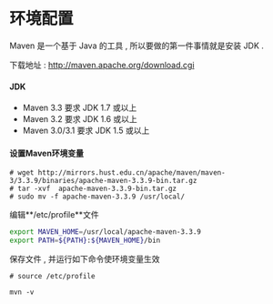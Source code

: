 # 环境配置

Maven 是一个基于 Java 的工具 , 所以要做的第一件事情就是安装 JDK .

下载地址 : http://maven.apache.org/download.cgi

#### JDK

* Maven 3.3 要求 JDK 1.7 或以上
* Maven 3.2 要求 JDK 1.6 或以上
* Maven 3.0/3.1 要求 JDK 1.5 或以上

#### 设置Maven环境变量

```
# wget http://mirrors.hust.edu.cn/apache/maven/maven-3/3.3.9/binaries/apache-maven-3.3.9-bin.tar.gz
# tar -xvf  apache-maven-3.3.9-bin.tar.gz
# sudo mv -f apache-maven-3.3.9 /usr/local/
```

编辑**/etc/profile**文件

```bash
export MAVEN_HOME=/usr/local/apache-maven-3.3.9
export PATH=${PATH}:${MAVEN_HOME}/bin
```

保存文件 , 并运行如下命令使环境变量生效

```
# source /etc/profile
```

```
mvn -v
```



